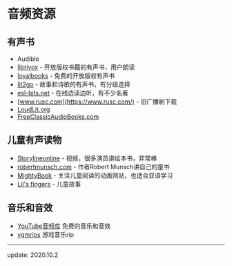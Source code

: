 # 音频资源

## 有声书

- Audible
- [librivox](https://librivox.org/) - 开放版权书籍的有声书，用户朗读
- [loyalbooks](http://www.loyalbooks.com/) - 免费的开放版权有声书
- [lit2go](https://etc.usf.edu/lit2go/) - 故事和诗歌的有声书，有分级选择
- [esl-bits.net](http://esl-bits.net/) - 在线边读边听，有不少名著
- [www.rusc.com](https://www.rusc.com/) - 旧广播剧下载
- [LoudLit.org](http://loudlit.org/)
- [FreeClassicAudioBooks.com](http://freeclassicaudiobooks.com/)

## 儿童有声读物

- [Storylineonline](http://www.storylineonline.net/) - 视频，很多演员讲绘本书，非常棒
- [robertmunsch.com](https://robertmunsch.com/book/) - 作者Robert Munsch讲自己的童书
- [MightyBook](http://www.mightybook.com/) - 关注儿童阅读的动画网站，也适合双语学习
- [Lil's fingers](http://www.lil-fingers.com/) - 儿童故事


## 音乐和音效

- [YouTube音频库](https://www.youtube.com/audiolibrary/music) 免费的音乐和音效
- [vgmrips](https://vgmrips.net/) 游戏音乐rip


---

update: 2020.10.2